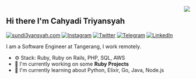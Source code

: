 <img align="right" src="https://github-readme-stats.vercel.app/api?username=SunDi3yansyah&show_icons=true"> 

## Hi there I'm Cahyadi Triyansyah

[![sundi3yansyah.com](https://img.shields.io/static/v1?label=Website&message=%20&logo=Ruby&style=flat-square&logoColor=white)](https://sundi3yansyah.com)
[![Instagram](https://img.shields.io/static/v1?label=Instagram&message=%20&logo=Instagram&style=flat-square&logoColor=red)](https://www.instagram.com/SunDi3yansyah/)
[![Twitter](https://img.shields.io/static/v1?label=Twitter&message=%20&logo=Twitter&style=flat-square&logoColor=blue)](https://twitter.com/SunDi3yansyah)
[![Telegram](https://img.shields.io/static/v1?label=Telegram&message=%20&logo=Telegram&style=flat-square&logoColor=blue)](https://t.me/SunDi3yansyah)
[![LinkedIn](https://img.shields.io/static/v1?label=LinkedIn&message=%20&logo=LinkedIn&style=flat-square&logoColor=blue)](https://www.linkedin.com/in/sundi3yansyah/)

I am a Software Engineer at Tangerang, I work remotely.

- ⚙️ Stack: Ruby, Ruby on Rails, PHP, SQL, AWS
- 🏢 I'm currently working on some **Ruby Projects**
- 🌱 I'm currently learning about Python, Elixir, Go, Java, Node.js
